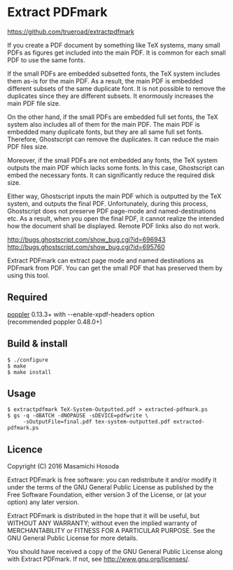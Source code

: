 # Extract PDFmark

https://github.com/trueroad/extractpdfmark

If you create a PDF document by something like TeX systems,
many small PDFs as figures get included into the main PDF.
It is common for each small PDF to use the same fonts.

If the small PDFs are embedded subsetted fonts,
the TeX system includes them as-is for the main PDF.
As a result,
the main PDF is embedded different subsets of the same duplicate font.
It is not possible to remove the duplicates since they are different subsets.
It enormously increases the main PDF file size.

On the other hand,
if the small PDFs are embedded full set fonts,
the TeX system also includes all of them for the main PDF.
The main PDF is embedded many duplicate fonts,
but they are all same full set fonts.
Therefore, Ghostscript can remove the duplicates.
It can reduce the main PDF files size.

Moreover,
if the small PDFs are not embedded any fonts,
the TeX system outputs the main PDF which lacks some fonts.
In this case, Ghostscript can embed the necessary fonts.
It can significantly reduce the required disk size.

Either way,
Ghostscript inputs the main PDF which is outputted by the TeX system,
and outputs the final PDF.
Unfortunately, during this process,
Ghostscript does not preserve PDF page-mode and named-destinations etc.
As a result,
when you open the final PDF,
it cannot realize the intended how the document shall be displayed.
Remote PDF links also do not work.

http://bugs.ghostscript.com/show_bug.cgi?id=696943  
http://bugs.ghostscript.com/show_bug.cgi?id=695760

Extract PDFmark can extract page mode and named destinations
as PDFmark from PDF.
You can get the small PDF that has preserved them by using this tool.

## Required

[poppler](https://poppler.freedesktop.org/) 0.13.3+
with --enable-xpdf-headers option  
(recommended poppler 0.48.0+)

## Build & install

    $ ./configure
    $ make
	$ make install

## Usage

    $ extractpdfmark TeX-System-Outputted.pdf > extracted-pdfmark.ps
    $ gs -q -dBATCH -dNOPAUSE -sDEVICE=pdfwrite \
         -sOutputFile=final.pdf tex-system-outputted.pdf extracted-pdfmark.ps

## Licence

Copyright (C) 2016 Masamichi Hosoda

Extract PDFmark is free software: you can redistribute it and/or modify
it under the terms of the GNU General Public License as published by
the Free Software Foundation, either version 3 of the License, or
(at your option) any later version.

Extract PDFmark is distributed in the hope that it will be useful,
but WITHOUT ANY WARRANTY; without even the implied warranty of
MERCHANTABILITY or FITNESS FOR A PARTICULAR PURPOSE.  See the
GNU General Public License for more details.

You should have received a copy of the GNU General Public License
along with Extract PDFmark.  If not, see <http://www.gnu.org/licenses/>.
